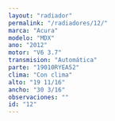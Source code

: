 ```yaml
---
layout: "radiador"
permalink: "/radiadores/12/"
marca: "Acura"
modelo: "MDX"
ano: "2012"
motor: "V6 3.7"
transmision: "Automática"
parte: "19010RYEA52"
clima: "Con clima"
alto: "19 11/16"
ancho: "30 3/16"
observaciones: ""
id: "12"
---
```


